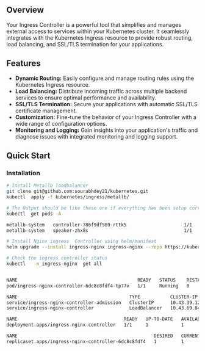 
## Overview

Your Ingress Controller is a powerful tool that simplifies and manages external access to services within your Kubernetes cluster. It seamlessly integrates with the Kubernetes Ingress resource to provide robust routing, load balancing, and SSL/TLS termination for your applications.

## Features

- **Dynamic Routing:** Easily configure and manage routing rules using the Kubernetes Ingress resource.
- **Load Balancing:** Distribute incoming traffic across multiple backend services to ensure optimal performance and availability.
- **SSL/TLS Termination:** Secure your applications with automatic SSL/TLS certificate management.
- **Customization:** Fine-tune the behavior of your Ingress Controller with a wide range of configuration options.
- **Monitoring and Logging:** Gain insights into your application's traffic and diagnose issues with integrated monitoring and logging support.

## Quick Start

### Installation

```bash
# Install Metallb loadbalancer
git clone git@github.com:sourabhdey21/kubernetes.git
kubectl  apply -f kubernetes/ingress/metallb/

# The Output should be like these one if everything has been setup correctly
kubectl  get pods -A

metallb-system   controller-786f9df989-rttk5                     1/1     Running     0          50m
metallb-system   speaker-zhx8s                                   1/1     Running     0          50m

# Install Nginx ingress  Controller using helm/manifest
helm upgrade --install ingress-nginx ingress-nginx --repo https://kubernetes.github.io/ingress-nginx --namespace ingress-nginx --create-namespace

# Check the ingress controller status
kubectl   -n ingress-nginx  get all


NAME                                            READY   STATUS    RESTARTS   AGE
pod/ingress-nginx-controller-6dc8c8fdf4-tp77v   1/1     Running   0          49m

NAME                                         TYPE           CLUSTER-IP     EXTERNAL-IP     PORT(S)                      AGE
service/ingress-nginx-controller-admission   ClusterIP      10.43.39.123   <none>          443/TCP                      49m
service/ingress-nginx-controller             LoadBalancer   10.43.69.84    192.168.1.202   80:31724/TCP,443:31205/TCP   49m

NAME                                       READY   UP-TO-DATE   AVAILABLE   AGE
deployment.apps/ingress-nginx-controller   1/1     1            1           49m

NAME                                                  DESIRED   CURRENT   READY   AGE
replicaset.apps/ingress-nginx-controller-6dc8c8fdf4   1         1         1       49m


